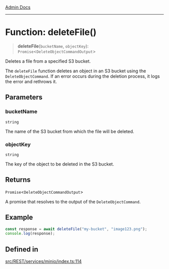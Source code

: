 [Admin Docs](/)

***

# Function: deleteFile()

> **deleteFile**(`bucketName`, `objectKey`): `Promise`\<`DeleteObjectCommandOutput`\>

Deletes a file from a specified S3 bucket.

The `deleteFile` function deletes an object in an S3 bucket using the `DeleteObjectCommand`.
If an error occurs during the deletion process, it logs the error and rethrows it.

## Parameters

### bucketName

`string`

The name of the S3 bucket from which the file will be deleted.

### objectKey

`string`

The key of the object to be deleted in the S3 bucket.

## Returns

`Promise`\<`DeleteObjectCommandOutput`\>

A promise that resolves to the output of the `DeleteObjectCommand`.

## Example

```typescript
const response = await deleteFile("my-bucket", "image123.png");
console.log(response);
```

## Defined in

[src/REST/services/minio/index.ts:114](https://github.com/Suyash878/talawa-api/blob/cfd688207611ba245c99edd8dbaccb2cdbf6a043/src/REST/services/minio/index.ts#L114)
